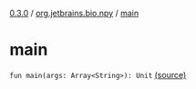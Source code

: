 [0.3.0](../index.md) / [org.jetbrains.bio.npy](index.md) / [main](.)

# main

`fun main(args: Array<String>): Unit` [(source)](https://github.com/JetBrains-Research/npy/blob/0.3.0/src/main/kotlin/org/jetbrains/bio/npy/Npz.kt#L211)